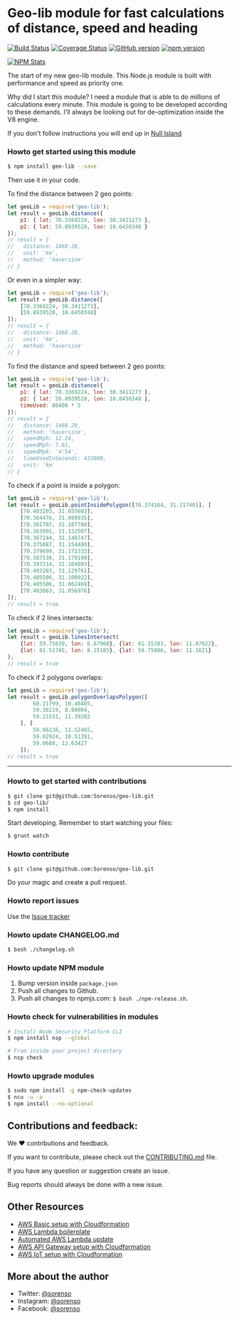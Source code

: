# Geo-lib module for fast calculations of distance, speed and heading

[![Build Status](https://travis-ci.org/5orenso/geo-lib.svg?branch=master)](https://travis-ci.org/5orenso/geo-lib)
[![Coverage Status](https://coveralls.io/repos/github/5orenso/geo-lib/badge.svg?branch=master)](https://coveralls.io/github/5orenso/geo-lib?branch=master)
[![GitHub version](https://badge.fury.io/gh/5orenso%2Fgeo-lib.svg)](https://badge.fury.io/gh/5orenso%2Fgeo-lib)
[![npm version](https://badge.fury.io/js/geo-lib.svg)](https://badge.fury.io/js/geo-lib)

[![NPM Stats](https://nodei.co/npm/geo-lib.png?downloads=true&downloadRank=true)](https://npmjs.org/packages/geo-lib/)


The start of my new geo-lib module. This Node.js module is built with performance and speed as priority one.

Why did I start this module?
I need a module that is able to do millions of calculations every minute. This module is going to be developed
according to these demands. I'll always be looking out for de-optimization inside the V8 engine.

If you don't follow instructions you will end up in [Null Island](http://www.wsj.com/articles/if-you-cant-follow-directions-youll-end-up-on-null-island-1468422251)

### Howto get started using this module
```bash
$ npm install geo-lib --save
```

Then use it in your code.

To find the distance between 2 geo points:
```javascript
let geoLib = require('geo-lib');
let result = geoLib.distance({
    p1: { lat: 70.3369224, lon: 30.3411273 },
    p2: { lat: 59.8939528, lon: 10.6450348 }
});
// result = {
//   distance: 1468.28,
//   unit: 'km',
//   method: 'haversine'
// }
```

Or even in a simpler way:
```javascript
let geoLib = require('geo-lib');
let result = geoLib.distance([
    [70.3369224, 30.3411273],
    [59.8939528, 10.6450348]
]);
// result = {
//   distance: 1468.28,
//   unit: 'km',
//   method: 'haversine'
// }
```

To find the distance and speed between 2 geo points:
```javascript
let geoLib = require('geo-lib');
let result = geoLib.distance({
    p1: { lat: 70.3369224, lon: 30.3411273 },
    p2: { lat: 59.8939528, lon: 10.6450348 },
    timeUsed: 86400 * 5
});
// result = {
//   distance: 1468.28,
//   method: 'haversine',
//   speedKph: 12.24,
//   speedMph: 7.61,
//   speedMpk: '4:54',
//   timeUsedInSeconds: 432000,
//   unit: 'km'
// }
```

To check if a point is inside a polygon:
```javascript
let geoLib = require('geo-lib');
let result = geoLib.pointInsidePolygon([70.374164, 31.117401], [
    [70.403203, 31.055603],
    [70.364476, 31.089935],
    [70.361707, 31.107788],
    [70.363091, 31.132507],
    [70.367244, 31.140747],
    [70.375087, 31.154480],
    [70.379699, 31.172333],
    [70.387536, 31.179199],
    [70.397214, 31.164093],
    [70.403203, 31.129761],
    [70.405506, 31.100922],
    [70.405506, 31.062469],
    [70.403663, 31.056976]
]);
// result = true                               
```

To check if 2 lines intersects:
```javascript
let geoLib = require('geo-lib');
let result = geoLib.linesIntersect(
    {lat: 59.75639, lon: 6.67968}, {lat: 61.15383, lon: 11.87622},
    {lat: 61.51745, lon: 8.15185}, {lat: 59.75086, lon: 11.1621}
);
// result = true                               
```

To check if 2 polygons overlaps:
```javascript
let geoLib = require('geo-lib');
let result = geoLib.polygonOverlapsPolygon([
        60.21799, 10.40405,
        59.36119, 8.80004,
        59.21531, 11.39282
    ], [
        59.86136, 11.52465,
        59.02924, 10.51391,
        59.0688, 12.63427
    ]);
// result = true                               
```


----------

### Howto to get started with contributions
```bash
$ git clone git@github.com:5orenso/geo-lib.git
$ cd geo-lib/
$ npm install
```

Start developing. Remember to start watching your files:
```bash
$ grunt watch
```

### Howto contribute

```bash
$ git clone git@github.com:5orenso/geo-lib.git
```
Do your magic and create a pull request.


### Howto report issues
Use the [Issue tracker](https://github.com/5orenso/geo-lib/issues)


### Howto update CHANGELOG.md
```bash
$ bash ./changelog.sh
```

### Howto update NPM module

1. Bump version inside `package.json`
2. Push all changes to Github.
3. Push all changes to npmjs.com: `$ bash ./npm-release.sh`.

### Howto check for vulnerabilities in modules
```bash
# Install Node Security Platform CLI
$ npm install nsp --global  

# From inside your project directory
$ nsp check  
```

### Howto upgrade modules
```bash
$ sudo npm install -g npm-check-updates
$ ncu -u -a
$ npm install --no-optional
```


## Contributions and feedback:

We ❤️ contributions and feedback.

If you want to contribute, please check out the [CONTRIBUTING.md](CONTRIBUTING.md) file.

If you have any question or suggestion create an issue.

Bug reports should always be done with a new issue.


## Other Resources

* [AWS Basic setup with Cloudformation](https://github.com/5orenso/aws-cloudformation-base)
* [AWS Lambda boilerplate](https://github.com/5orenso/aws-lambda-boilerplate)
* [Automated AWS Lambda update](https://github.com/5orenso/aws-lambda-autodeploy-lambda)
* [AWS API Gateway setup with Cloudformation](https://github.com/5orenso/aws-cloudformation-api-gateway)
* [AWS IoT setup with Cloudformation](https://github.com/5orenso/aws-cloudformation-iot)



## More about the author

- Twitter: [@sorenso](https://twitter.com/sorenso)
- Instagram: [@sorenso](https://instagram.com/sorenso)
- Facebook: [@sorenso](https://facebook.com/sorenso)
